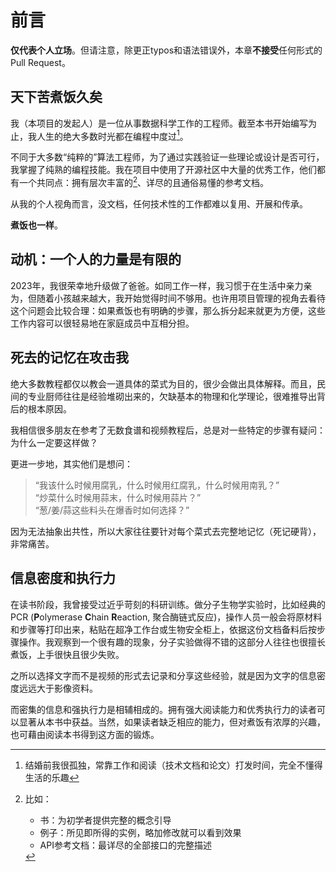 # 前言

**仅代表个人立场**。但请注意，除更正typos和语法错误外，本章**不接受**任何形式的Pull Request。

## 天下苦煮饭久矣

我（本项目的发起人）是一位从事数据科学工作的工程师。截至本书开始编写为止，我人生的绝大多数时光都在编程中度过[^解释时间占比]。

不同于大多数“纯粹的”算法工程师，为了通过实践验证一些理论或设计是否可行，我掌握了纯熟的编程技能。我在项目中使用了开源社区中大量的优秀工作，他们都有一个共同点：拥有层次丰富的[^文档的层次]、详尽的且通俗易懂的参考文档。

从我的个人视角而言，没文档，任何技术性的工作都难以复用、开展和传承。

**煮饭也一样**。

## 动机：一个人的力量是有限的

2023年，我很荣幸地升级做了爸爸。如同工作一样，我习惯于在生活中亲力亲为，但随着小孩越来越大，我开始觉得时间不够用。也许用项目管理的视角去看待这个问题会比较合理：如果煮饭也有明确的步骤，那么拆分起来就更为方便，这些工作内容可以很轻易地在家庭成员中互相分担。

## 死去的记忆在攻击我

绝大多数教程都仅以教会一道具体的菜式为目的，很少会做出具体解释。而且，民间的专业厨师往往是经验堆砌出来的，欠缺基本的物理和化学理论，很难推导出背后的根本原因。

我相信很多朋友在参考了无数食谱和视频教程后，总是对一些特定的步骤有疑问：为什么一定要这样做？

更进一步地，其实他们是想问：

> “我该什么时候用腐乳，什么时候用红腐乳，什么时候用南乳？”  
> “炒菜什么时候用蒜末，什么时候用蒜片？”  
> “葱/姜/蒜这些料头在爆香时如何选择？”

因为无法抽象出共性，所以大家往往要针对每个菜式去完整地记忆（死记硬背），非常痛苦。

## 信息密度和执行力

在读书阶段，我曾接受过近乎苛刻的科研训练。做分子生物学实验时，比如经典的PCR (**P**olymerase **C**hain **R**eaction, 聚合酶链式反应)，操作人员一般会将原材料和步骤等打印出来，粘贴在超净工作台或生物安全柜上，依据这份文档备料后按步骤操作。我观察到一个很有趣的现象，分子实验做得不错的这部分人往往也很擅长煮饭，上手很快且很少失败。

之所以选择文字而不是视频的形式去记录和分享这些经验，就是因为文字的信息密度远远大于影像资料。

而密集的信息和强执行力是相辅相成的。拥有强大阅读能力和优秀执行力的读者可以显著从本书中获益。当然，如果读者缺乏相应的能力，但对煮饭有浓厚的兴趣，也可藉由阅读本书得到这方面的锻炼。

[^解释时间占比]: 结婚前我很孤独，常靠工作和阅读（技术文档和论文）打发时间，完全不懂得生活的乐趣
[^文档的层次]: 比如：
    - 书：为初学者提供完整的概念引导
    - 例子：所见即所得的实例，略加修改就可以看到效果
    - API参考文档：最详尽的全部接口的完整描述